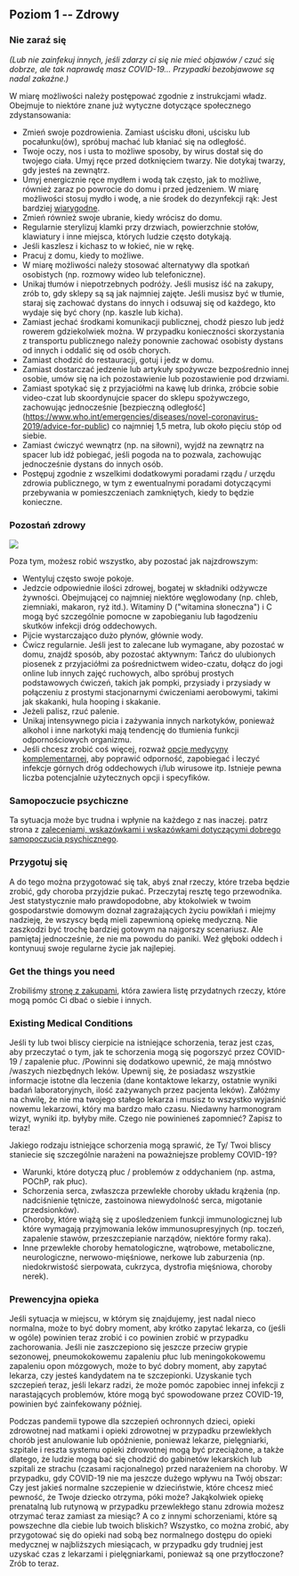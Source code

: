 ## Poziom 1 -- Zdrowy

### Nie zaraź się

*(Lub nie zainfekuj innych, jeśli zdarzy ci się nie mieć objawów / czuć się dobrze, ale tak naprawdę masz COVID-19… Przypadki bezobjawowe są nadal zakaźne.)*

W miarę możliwości należy postępować zgodnie z instrukcjami władz. Obejmuje to niektóre znane już wytyczne dotyczące społecznego zdystansowania:

* Zmień swoje pozdrowienia. Zamiast uścisku dłoni, uścisku lub pocałunku(ów), spróbuj machać lub kłaniać się na odległość.
* Twoje oczy, nos i usta to możliwe sposoby, by wirus dostał się do twojego ciała. Umyj ręce przed dotknięciem twarzy. Nie dotykaj twarzy, gdy jesteś na zewnątrz.
* Umyj energicznie ręce mydłem i wodą tak często, jak to możliwe, również zaraz po powrocie do domu i przed jedzeniem. W miarę możliwości stosuj mydło i wodę, a nie środek do dezynfekcji rąk: Jest bardziej [wiarygodne](https://www.nytimes.com/2020/03/13/health/soap-coronavirus-handwashing-germs.html). 
* Zmień również swoje ubranie, kiedy wrócisz do domu. 
* Regularnie sterylizuj klamki przy drzwiach, powierzchnie stołów, klawiatury i inne miejsca, których ludzie często dotykają.
* Jeśli kaszlesz i kichasz to w łokieć, nie w rękę. 
* Pracuj z domu, kiedy to możliwe.
* W miarę możliwości należy stosować alternatywy dla spotkań osobistych (np. rozmowy wideo lub telefoniczne). 
* Unikaj tłumów i niepotrzebnych podróży. Jeśli musisz iść na zakupy, zrób to, gdy sklepy są są jak najmniej zajęte. Jeśli musisz być w tłumie, staraj się zachować dystans do innych i odsuwaj się od każdego, kto wydaje się być chory (np. kaszle lub kicha). 
* Zamiast jechać środkami komunikacji publicznej, chodź pieszo lub jedź rowerem gdziekolwiek można. W przypadku konieczności skorzystania z transportu publicznego należy ponownie zachować osobisty dystans od innych i oddalić się od osób chorych. 
* Zamiast chodzić do restauracji, gotuj i jedz w domu. 
* Zamiast dostarczać jedzenie lub artykuły spożywcze bezpośrednio innej osobie, umów się na ich pozostawienie lub pozostawienie pod drzwiami. 
* Zamiast spotykać się z przyjaciółmi na kawę lub drinka, zróbcie sobie video-czat lub skoordynujcie spacer do sklepu spożywczego, zachowując jednocześnie [bezpieczną odległość] (https://www.who.int/emergencies/diseases/novel-coronavirus-2019/advice-for-public) co najmniej 1,5 metra, lub około pięciu stóp od siebie. 
* Zamiast ćwiczyć wewnątrz (np. na siłowni), wyjdź na zewnątrz na spacer lub idź pobiegać, jeśli pogoda na to pozwala, zachowując jednocześnie dystans do innych osób. 
* Postępuj zgodnie z wszelkimi dodatkowymi poradami rządu / urzędu zdrowia publicznego, w tym z ewentualnymi poradami dotyczącymi przebywania w pomieszczeniach zamkniętych, kiedy to będzie konieczne.


### Pozostań zdrowy

![](/images/situps.png)

Poza tym, możesz robić wszystko, aby pozostać jak najzdrowszym:

* Wentyluj często swoje pokoje.
* Jedzcie odpowiednie ilości zdrowej, bogatej w składniki odżywcze żywności. Obejmującej co najmniej niektóre węglowodany (np. chleb, ziemniaki, makaron, ryż itd.). Witaminy D ("witamina słoneczna") i C mogą być szczególnie pomocne w zapobieganiu lub łagodzeniu skutków infekcji dróg oddechowych. 
* Pijcie wystarczająco dużo płynów, głównie wody.
* Ćwicz regularnie. Jeśli jest to zalecane lub wymagane, aby pozostać w domu, znajdź sposób, aby pozostać aktywnym: Tańcz do ulubionych piosenek z przyjaciółmi za pośrednictwem wideo-czatu, dołącz do jogi online lub innych zajęć ruchowych, albo spróbuj prostych podstawowych ćwiczeń, takich jak pompki, przysiady i przysiady w połączeniu z prostymi stacjonarnymi ćwiczeniami aerobowymi, takimi jak skakanki, hula hooping i skakanie. 
* Jeżeli palisz, rzuć palenie.
* Unikaj intensywnego picia i zażywania innych narkotyków, ponieważ alkohol i inne narkotyki mają tendencję do tłumienia funkcji odpornościowych organizmu.
* Jeśli chcesz zrobić coś więcej, rozważ [opcje medycyny komplementarnej](/komplementarnej), aby poprawić odporność, zapobiegać i leczyć infekcje górnych dróg oddechowych i/lub wirusowe itp. Istnieje pewna liczba potencjalnie użytecznych opcji i specyfików.

### Samopoczucie psychiczne

Ta sytuacja może byc trudna i wpłynie na każdego z nas inaczej. patrz strona z [zaleceniami, wskazówkami i wskazówkami dotyczącymi dobrego samopoczucia psychicznego](/psychologicznego).

### Przygotuj się

A do tego można przygotować się tak, abyś znał rzeczy, które trzeba będzie zrobić, gdy choroba przyjdzie pukać. Przeczytaj resztę tego przewodnika. Jest statystycznie mało prawdopodobne, aby ktokolwiek w twoim gospodarstwie domowym doznał zagrażających życiu powikłań i miejmy nadzieję, że wszyscy będą mieli zapewnioną opiekę medyczną. Nie zaszkodzi być trochę bardziej gotowym na najgorszy scenariusz. Ale pamiętaj jednocześnie, że nie ma powodu do paniki. Weź głęboki oddech i kontynuuj swoje regularne życie jak najlepiej.

### Get the things you need

Zrobiliśmy [stronę z zakupami](/zakupami), która zawiera listę przydatnych rzeczy, które mogą pomóc Ci dbać o siebie i innych.

### Existing Medical Conditions

Jeśli ty lub twoi bliscy cierpicie na istniejące schorzenia, teraz jest czas, aby przeczytać o tym, jak te schorzenia mogą się pogorszyć przez COVID-19 / zapalenie płuc. /Powinni się dodatkowo upewnić, że mają mnóstwo /waszych niezbędnych leków. Upewnij się, że posiadasz wszystkie informacje istotne dla leczenia (dane kontaktowe lekarzy, ostatnie wyniki badań laboratoryjnych, ilość zażywanych przez pacjenta leków). Załóżmy na chwilę, że nie ma twojego stałego lekarza i musisz to wszystko wyjaśnić nowemu lekarzowi, który ma bardzo mało czasu. Niedawny harmonogram wizyt, wyniki itp. byłyby miłe. Czego nie powinieneś zapomnieć? Zapisz to teraz!

Jakiego rodzaju istniejące schorzenia mogą sprawić, że Ty/ Twoi bliscy staniecie się szczególnie narażeni na poważniejsze problemy COVID-19?
- Warunki, które dotyczą płuc / problemów z oddychaniem (np. astma, POChP, rak płuc).
- Schorzenia serca, zwłaszcza przewlekłe choroby układu krążenia (np. nadciśnienie tętnicze, zastoinowa niewydolność serca, migotanie przedsionków).
- Choroby, które wiążą się z upośledzeniem funkcji immunologicznej lub które wymagają przyjmowania leków immunosupresyjnych (np. toczeń, zapalenie stawów, przeszczepianie narządów, niektóre formy raka).
- Inne przewlekłe choroby hematologiczne, wątrobowe, metaboliczne, neurologiczne, nerwowo-mięśniowe, nerkowe lub zaburzenia (np. niedokrwistość sierpowata, cukrzyca, dystrofia mięśniowa, choroby nerek). 

### Prewencyjna opieka

Jeśli sytuacja w miejscu, w którym się znajdujemy, jest nadal nieco normalna, może to być dobry moment, aby krótko zapytać lekarza, co (jeśli w ogóle) powinien teraz zrobić i co powinien zrobić w przypadku zachorowania. Jeśli nie zaszczepiono się jeszcze przeciw grypie sezonowej, pneumokokowemu zapaleniu płuc lub meningokokowemu zapaleniu opon mózgowych, może to być dobry moment, aby zapytać lekarza, czy jesteś kandydatem na te szczepionki. Uzyskanie tych szczepień teraz, jeśli lekarz radzi, że może pomóc zapobiec innej infekcji z narastających problemów, które mogą być spowodowane przez COVID-19, powinien być zainfekowany później. 

Podczas pandemii typowe dla szczepień ochronnych dzieci, opieki zdrowotnej nad matkami i opieki zdrowotnej w przypadku przewlekłych chorób jest anulowanie lub opóźnienie, ponieważ lekarze, pielęgniarki, szpitale i reszta systemu opieki zdrowotnej mogą być przeciążone, a także dlatego, że ludzie mogą bać się chodzić do gabinetów lekarskich lub szpitali ze strachu (czasami racjonalnego) przed narażeniem na choroby. W przypadku, gdy COVID-19 nie ma jeszcze dużego wpływu na Twój obszar: Czy jest jakieś normalne szczepienie w dzieciństwie, które chcesz mieć pewność, że Twoje dziecko otrzyma, póki może? Jakąkolwiek opiekę prenatalną lub rutynową w przypadku przewlekłego stanu zdrowia możesz otrzymać teraz zamiast za miesiąc? A co z innymi schorzeniami, które są powszechne dla ciebie lub twoich bliskich? Wszystko, co można zrobić, aby przygotować się do opieki nad sobą bez normalnego dostępu do opieki medycznej w najbliższych miesiącach, w przypadku gdy trudniej jest uzyskać czas z lekarzami i pielęgniarkami, ponieważ są one przytłoczone? Zrób to teraz. 
